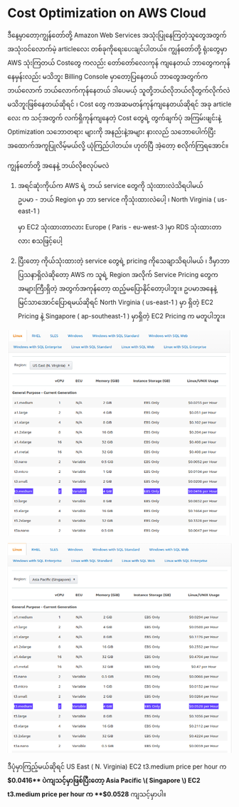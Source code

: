# Cost Optimization on AWS Cloud

ဒီနေ့မှာတော့ကျွန်တော်တို့ Amazon Web Services အသုံးပြုနေကြတဲ့သူတွေအတွက် အသုံးဝင်လောက်မဲ့ articleလေး တစ်ခုကိုရေးပေးချင်ပါတယ်။ ကျွန်တော်တို့ ရုံးတွေမှာ AWS သုံးကြတယ် Costတွေ ကလည်း တော်တော်လေးကုန် ကျနေတယ် ဘာတွေကကုန်နေမှန်းလည်း မသိဘူး Billing Console မှာတော့ပြနေတယ် ဘာတွေအတွက်ကဘယ်လောက် ဘယ်လောက်ကုန်နေတယ် ဒါပေမယ့် သူတို့ဘယ်လိုဘယ်လိုတွက်လိုက်လဲ မသိဘူးဖြစ်နေတယ်ဆိုရင် ၊ Cost တွေ ကအဆမတန်ကုန်ကျနေတယ်ဆိုရင်  အခု article လေး က သင့်အတွက် လက်ရှိကုန်ကျနေတဲ့ Cost တွေရဲ့ တွက်ချက်ပုံ အကြမ်းဖျင်းနဲ့ Optimization သဘောတရား များကို အနည်းနဲ့အများ နားလည် သဘောပေါက်ပြီး အထောက်အကူပြုလိမ့်မယ်လို့ ယုံကြည်ပါတယ်။ ဟုတ်ပြီ အဲ့တော့ စလိုက်ကြရအောင်။

ကျွန်တော်တို့ အနေနဲ့ ဘယ်လိုစလုပ်မလဲ

1. အရင်ဆုံးကိုယ်က AWS ရဲ့ ဘယ် service တွေကို သုံးထားလဲသိရပါမယ်   
   ဥပမာ - ဘယ် Region မှာ ဘာ service ကိုသုံးထားလဲပေါ့ ၊ North Virginia \( us-east-1 \)

    မှာ EC2 သုံးထားတာလား Europe \( Paris - eu-west-3 \)မှာ RDS သုံးထားတာလား စသဖြင့်ပေါ့   

2. ပြီးတော့ ကိုယ်သုံးထားတဲ့ service တွေရဲ့ pricing ကိုသေချာသိရပါမယ် ၊ ဒီမှာဘာပြသနာရှိလဲဆိုတော့ AWS က သူရဲ့ Region အလိုက် Service Pricing တွေက အများကြီးရှိတဲ့ အတွက်အကုန်တော့ ထည့်မပြောနိုင်တော့ပါဘူး။  ဥပမာအနေနဲ့ မြင်သာအောင်ပြောရမယ်ဆိုရင် North Virginia \( us-east-1 \) မှာ ရှိတဲ့ EC2 Pricing နဲ့ Singapore \( ap-southeast-1 \) မှာရှိတဲ့ EC2 Pricing က မတူပါဘူး။ 

![US East \( N. Virginia\) EC2 t3.medium price per hour](../.gitbook/assets/screenshot-from-2020-01-14-00-14-14.png)

![Asia Pacific  \( Singapore \) EC2 t3.medium price per hour](../.gitbook/assets/screenshot-from-2020-01-14-00-14-47.png)

ဒီပုံမှာကြည့်မယ်ဆိုရင် US East \( N. Virginia\) EC2 t3.medium price per hour က **$​0.0416** ပဲကျသင့်မှာဖြစ်ပြီးတော့ Asia Pacific \( Singapore \) EC2 t3.medium price per hour က **$0.0528** ကျသင့်မှာပါ။  



